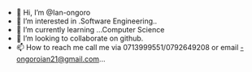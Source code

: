 - 👋 Hi, I’m @Ian-ongoro
- 👀 I’m interested in .Software Engineering..
- 🌱 I’m currently learning ...Computer Science
- 💞️ I’m looking to collaborate on github.
- 📫 How to reach me call me via 0713999551/0792649208 or email -ongoroian21@gmail.com...

<!---
Ian-ongoro/Ian-ongoro is a ✨ special ✨ repository because its `README.md` (this file) appears on your GitHub profile.
You can click the Preview link to take a look at your changes.
--->

